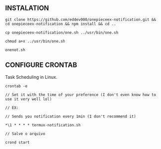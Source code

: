 ## INSTALATION

```
git clone https://github.com/eddev000/onepieceex-notification.git && cd onepieceex-notification && npm install && cd ..

cp onepieceex-notification/one.sh ../usr/bin/one.sh

chmod a+x ../usr/bin/one.sh

onenot.sh

```
## CONFIGURE CRONTAB
<p>
    Task Scheduling in Linux.
</p>

```
crontab -e

// Set it with the time of your preference (I don't even know how to use it very well lol)

// EX:

// Sends you notification every 1min (I don't recommend it)

*\1 * * * * termux-notification.sh

// Salve o arquivo

crond start

```